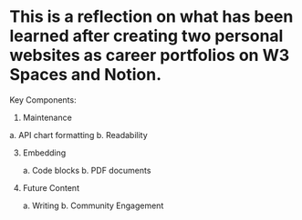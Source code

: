 # This is a reflection on what has been learned after creating two personal websites as career portfolios on W3 Spaces and Notion.

Key Components:

1. Maintenance

  a. API chart formatting
  b. Readability

3. Embedding

   a. Code blocks
   b. PDF documents

5. Future Content

   a. Writing
   b. Community Engagement
